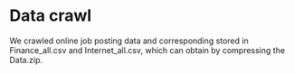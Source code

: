 # Data crawl
We crawled online job posting data and corresponding stored in Finance_all.csv and Internet_all.csv, which can obtain by compressing the Data.zip.
